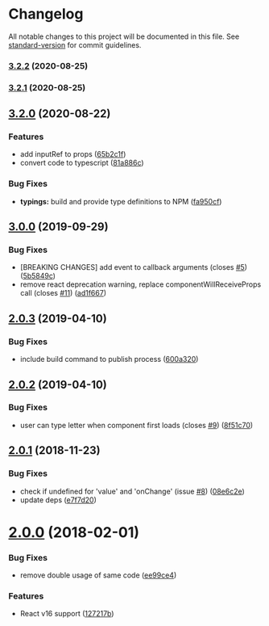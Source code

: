 # Changelog

All notable changes to this project will be documented in this file. See [standard-version](https://github.com/conventional-changelog/standard-version) for commit guidelines.

### [3.2.2](https://github.com/antonfisher/react-simple-timefield/compare/v3.2.1...v3.2.2) (2020-08-25)

### [3.2.1](https://github.com/antonfisher/react-simple-timefield/compare/v3.2.0...v3.2.1) (2020-08-25)

## [3.2.0](https://github.com/antonfisher/react-simple-timefield/compare/v3.0.0...v3.2.0) (2020-08-22)

### Features

- add inputRef to props ([65b2c1f](https://github.com/antonfisher/react-simple-timefield/commit/65b2c1ff1aabdfd41fefb9233735d1cce23159fe))
- convert code to typescript ([81a886c](https://github.com/antonfisher/react-simple-timefield/commit/81a886ce7a1a0ac6b827e927f0db6a6794ac5fc0))

### Bug Fixes

- **typings:** build and provide type definitions to NPM ([fa950cf](https://github.com/antonfisher/react-simple-timefield/commit/fa950cf32a02da3bec2733b6a60eb495ca0df3cd))

## [3.0.0](https://github.com/antonfisher/react-simple-timefield/compare/v2.0.3...v3.0.0) (2019-09-29)

### Bug Fixes

- [BREAKING CHANGES] add event to callback arguments (closes [#5](https://github.com/antonfisher/react-simple-timefield/issues/5)) ([5b5849c](https://github.com/antonfisher/react-simple-timefield/commit/5b5849c))
- remove react deprecation warning, replace componentWillReceiveProps call (closes [#11](https://github.com/antonfisher/react-simple-timefield/issues/11)) ([ad1f667](https://github.com/antonfisher/react-simple-timefield/commit/ad1f667))

## [2.0.3](https://github.com/antonfisher/react-simple-timefield/compare/v2.0.2...v2.0.3) (2019-04-10)

### Bug Fixes

- include build command to publish process ([600a320](https://github.com/antonfisher/react-simple-timefield/commit/600a320))

## [2.0.2](https://github.com/antonfisher/react-simple-timefield/compare/v2.0.1...v2.0.2) (2019-04-10)

### Bug Fixes

- user can type letter when component first loads (closes [#9](https://github.com/antonfisher/react-simple-timefield/issues/9)) ([8f51c70](https://github.com/antonfisher/react-simple-timefield/commit/8f51c70))

<a name="2.0.1"></a>

## [2.0.1](https://github.com/antonfisher/react-simple-timefield/compare/v2.0.0...v2.0.1) (2018-11-23)

### Bug Fixes

- check if undefined for 'value' and 'onChange' (issue [#8](https://github.com/antonfisher/react-simple-timefield/issues/8)) ([08e6c2e](https://github.com/antonfisher/react-simple-timefield/commit/08e6c2e))
- update deps ([e7f7d20](https://github.com/antonfisher/react-simple-timefield/commit/e7f7d20))

<a name="2.0.0"></a>

# [2.0.0](https://github.com/antonfisher/react-simple-timefield/compare/v1.3.2...v2.0.0) (2018-02-01)

### Bug Fixes

- remove double usage of same code ([ee99ce4](https://github.com/antonfisher/react-simple-timefield/commit/ee99ce4))

### Features

- React v16 support ([127217b](https://github.com/antonfisher/react-simple-timefield/commit/127217b))
